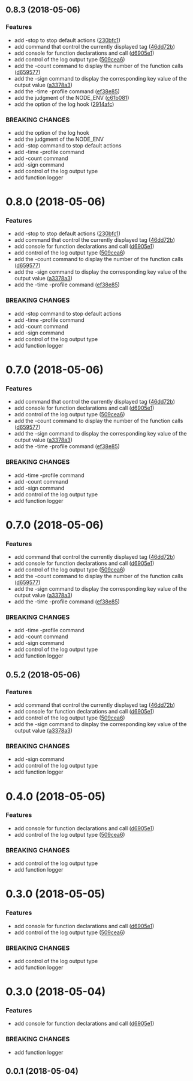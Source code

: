 <a name="0.8.3"></a>
## 0.8.3 (2018-05-06)


### Features

* add -stop to stop default actions ([230bfc1](https://github.com/TaroXin/vue-pretty-logger/commit/230bfc1))
* add command that control the currently displayed tag ([46dd72b](https://github.com/TaroXin/vue-pretty-logger/commit/46dd72b))
* add console for function declarations and call ([d6905e1](https://github.com/TaroXin/vue-pretty-logger/commit/d6905e1))
* add control of the log output type ([509cea6](https://github.com/TaroXin/vue-pretty-logger/commit/509cea6))
* add the -count command to display the number of the function calls ([d659577](https://github.com/TaroXin/vue-pretty-logger/commit/d659577))
* add the -sign command to display the corresponding key value of the output value ([a3378a3](https://github.com/TaroXin/vue-pretty-logger/commit/a3378a3))
* add the -time -profile command ([ef38e85](https://github.com/TaroXin/vue-pretty-logger/commit/ef38e85))
* add the judgment of the NODE_ENV ([c61b081](https://github.com/TaroXin/vue-pretty-logger/commit/c61b081))
* add the option of the log hook ([2914afc](https://github.com/TaroXin/vue-pretty-logger/commit/2914afc))


### BREAKING CHANGES

* add the option of the log hook
* add the judgment of the NODE_ENV
* add -stop command to stop default actions
* add -time -profile command
* add -count command
* add -sign command
* add control of the log output type
* add function logger



<a name="0.8.0"></a>
# 0.8.0 (2018-05-06)


### Features

* add -stop to stop default actions ([230bfc1](https://github.com/TaroXin/vue-pretty-logger/commit/230bfc1))
* add command that control the currently displayed tag ([46dd72b](https://github.com/TaroXin/vue-pretty-logger/commit/46dd72b))
* add console for function declarations and call ([d6905e1](https://github.com/TaroXin/vue-pretty-logger/commit/d6905e1))
* add control of the log output type ([509cea6](https://github.com/TaroXin/vue-pretty-logger/commit/509cea6))
* add the -count command to display the number of the function calls ([d659577](https://github.com/TaroXin/vue-pretty-logger/commit/d659577))
* add the -sign command to display the corresponding key value of the output value ([a3378a3](https://github.com/TaroXin/vue-pretty-logger/commit/a3378a3))
* add the -time -profile command ([ef38e85](https://github.com/TaroXin/vue-pretty-logger/commit/ef38e85))


### BREAKING CHANGES

* add -stop command to stop default actions
* add -time -profile command
* add -count command
* add -sign command
* add control of the log output type
* add function logger



<a name="0.7.0"></a>
# 0.7.0 (2018-05-06)


### Features

* add command that control the currently displayed tag ([46dd72b](https://github.com/TaroXin/vue-pretty-logger/commit/46dd72b))
* add console for function declarations and call ([d6905e1](https://github.com/TaroXin/vue-pretty-logger/commit/d6905e1))
* add control of the log output type ([509cea6](https://github.com/TaroXin/vue-pretty-logger/commit/509cea6))
* add the -count command to display the number of the function calls ([d659577](https://github.com/TaroXin/vue-pretty-logger/commit/d659577))
* add the -sign command to display the corresponding key value of the output value ([a3378a3](https://github.com/TaroXin/vue-pretty-logger/commit/a3378a3))
* add the -time -profile command ([ef38e85](https://github.com/TaroXin/vue-pretty-logger/commit/ef38e85))


### BREAKING CHANGES

* add -time -profile command
* add -count command
* add -sign command
* add control of the log output type
* add function logger



<a name="0.7.0"></a>
# 0.7.0 (2018-05-06)


### Features

* add command that control the currently displayed tag ([46dd72b](https://github.com/TaroXin/vue-pretty-logger/commit/46dd72b))
* add console for function declarations and call ([d6905e1](https://github.com/TaroXin/vue-pretty-logger/commit/d6905e1))
* add control of the log output type ([509cea6](https://github.com/TaroXin/vue-pretty-logger/commit/509cea6))
* add the -count command to display the number of the function calls ([d659577](https://github.com/TaroXin/vue-pretty-logger/commit/d659577))
* add the -sign command to display the corresponding key value of the output value ([a3378a3](https://github.com/TaroXin/vue-pretty-logger/commit/a3378a3))
* add the -time -profile command ([ef38e85](https://github.com/TaroXin/vue-pretty-logger/commit/ef38e85))


### BREAKING CHANGES

* add -time -profile command
* add -count command
* add -sign command
* add control of the log output type
* add function logger



<a name="0.5.2"></a>
## 0.5.2 (2018-05-06)


### Features

* add command that control the currently displayed tag ([46dd72b](https://github.com/TaroXin/vue-pretty-logger/commit/46dd72b))
* add console for function declarations and call ([d6905e1](https://github.com/TaroXin/vue-pretty-logger/commit/d6905e1))
* add control of the log output type ([509cea6](https://github.com/TaroXin/vue-pretty-logger/commit/509cea6))
* add the -sign command to display the corresponding key value of the output value ([a3378a3](https://github.com/TaroXin/vue-pretty-logger/commit/a3378a3))


### BREAKING CHANGES

* add -sign command
* add control of the log output type
* add function logger



<a name="0.4.0"></a>
# 0.4.0 (2018-05-05)


### Features

* add console for function declarations and call ([d6905e1](https://github.com/TaroXin/vue-pretty-logger/commit/d6905e1))
* add control of the log output type ([509cea6](https://github.com/TaroXin/vue-pretty-logger/commit/509cea6))


### BREAKING CHANGES

* add control of the log output type
* add function logger



<a name="0.3.0"></a>
# 0.3.0 (2018-05-05)


### Features

* add console for function declarations and call ([d6905e1](https://github.com/TaroXin/vue-pretty-logger/commit/d6905e1))
* add control of the log output type ([509cea6](https://github.com/TaroXin/vue-pretty-logger/commit/509cea6))


### BREAKING CHANGES

* add control of the log output type
* add function logger



<a name="0.3.0"></a>
# 0.3.0 (2018-05-04)


### Features

* add console for function declarations and call ([d6905e1](https://github.com/TaroXin/vue-pretty-logger/commit/d6905e1))


### BREAKING CHANGES

* add function logger



<a name="0.0.1"></a>
## 0.0.1 (2018-05-04)



